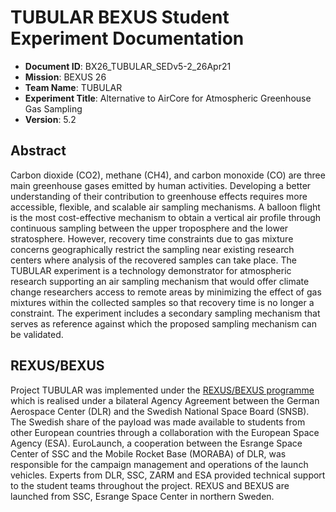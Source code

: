# TUBULAR BEXUS Student Experiment Documentation
- **Document ID**: BX26\_TUBULAR\_SEDv5-2\_26Apr21
- **Mission**: BEXUS 26
- **Team Name**: TUBULAR
- **Experiment Title**: Alternative to AirCore for Atmospheric Greenhouse Gas Sampling
- **Version**: 5.2

## Abstract
Carbon dioxide (CO2), methane (CH4), and carbon monoxide (CO) are three main greenhouse gases emitted by human activities. Developing a better understanding of their contribution to greenhouse effects requires more accessible, flexible, and scalable air sampling mechanisms. A balloon flight is the most cost-effective mechanism to obtain a vertical air profile through continuous sampling between the upper troposphere and the lower stratosphere. However, recovery time constraints due to gas mixture concerns geographically restrict the sampling near existing research centers where analysis of the recovered samples can take place. The TUBULAR experiment is a technology demonstrator for atmospheric research supporting an air sampling mechanism that would offer climate change researchers access to remote areas by minimizing the effect of gas mixtures within the collected samples so that recovery time is no longer a constraint. The experiment includes a secondary sampling mechanism that serves as reference against which the proposed sampling mechanism can be validated.

## REXUS/BEXUS
Project TUBULAR was implemented under the [REXUS/BEXUS programme](http://rexusbexus.net/) which is realised under a bilateral Agency Agreement between the German Aerospace Center (DLR) and the Swedish National Space Board (SNSB). The Swedish share of the payload was made available to students from other European countries through a collaboration with the European Space Agency (ESA). EuroLaunch, a cooperation between the Esrange Space Center of SSC and the Mobile Rocket Base (MORABA) of DLR, was responsible for the campaign management and operations of the launch vehicles. Experts from DLR, SSC, ZARM and ESA provided technical support to the student teams throughout the project. REXUS and BEXUS are launched from SSC, Esrange Space Center in northern Sweden.